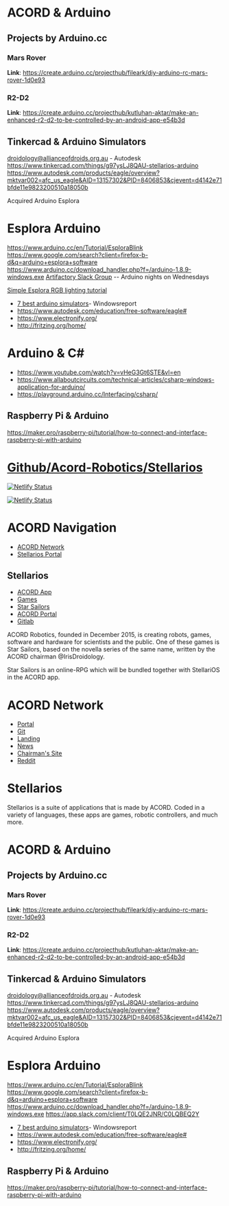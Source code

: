 # ACORD & Arduino
## Projects by Arduino.cc

### Mars Rover
__Link__: https://create.arduino.cc/projecthub/fileark/diy-arduino-rc-mars-rover-1d0e93

### R2-D2
__Link__: https://create.arduino.cc/projecthub/kutluhan-aktar/make-an-enhanced-r2-d2-to-be-controlled-by-an-android-app-e54b3d

## Tinkercad & Arduino Simulators
droidology@allianceofdroids.org.au - Autodesk
https://www.tinkercad.com/things/g97ysLJ8QAU-stellarios-arduino
https://www.autodesk.com/products/eagle/overview?mktvar002=afc_us_eagle&AID=13157302&PID=8406853&cjevent=d4142e71bfde11e9823200510a18050b

Acquired Arduino Esplora
# Esplora Arduino
https://www.arduino.cc/en/Tutorial/EsploraBlink
https://www.google.com/search?client=firefox-b-d&q=arduino+esplora+software
https://www.arduino.cc/download_handler.php?f=/arduino-1.8.9-windows.exe
[Artifactory Slack Group](https://app.slack.com/client/T0LQE2JNR/C0LQBEQ2Y) -- Arduino nights on Wednesdays

[Simple Esplora RGB lighting tutorial](https://create.arduino.cc/projecthub/Programmer25/esplora-for-beginners-working-with-the-rgb-led-f57933?ref=part&ref_id=9578&offset=5)

* [7 best arduino simulators](https://windowsreport.com/arduino-simulators/)- Windowsreport
* https://www.autodesk.com/education/free-software/eagle#
* https://www.electronify.org/
* http://fritzing.org/home/

# Arduino & C#
* https://www.youtube.com/watch?v=vHeG3Gt6STE&vl=en
* https://www.allaboutcircuits.com/technical-articles/csharp-windows-application-for-arduino/
* https://playground.arduino.cc/Interfacing/csharp/

## Raspberry Pi & Arduino
https://maker.pro/raspberry-pi/tutorial/how-to-connect-and-interface-raspberry-pi-with-arduino









# [Github/Acord-Robotics/Stellarios](http://github.com/acord-robotics/stellarios)
[![Netlify Status](https://api.netlify.com/api/v1/badges/8b98a896-d3f2-4124-9a2b-f3c8d65f1310/deploy-status)](https://app.netlify.com/sites/acordstellarios/deploys)

[![Netlify Status](https://api.netlify.com/api/v1/badges/c68f2fcd-9435-45d8-b915-3e7547585cd2/deploy-status)](https://app.netlify.com/sites/s2rd/deploys)

# ACORD Navigation
* [ACORD Network](#acord-network)
* [Stellarios Portal](#stellarios)


## Stellarios
* [ACORD App](#acord-app)
* [Games](#games)
* [Star Sailors](#star-sailors)
* [ACORD Portal](#acord-portal)
* [Gitlab](#gitlab)


ACORD Robotics, founded in December 2015, is creating robots, games, software and hardware for scientists and the public. One of these games is Star Sailors, based on the novella series of the same name, written by the ACORD chairman @IrisDroidology.

Star Sailors is an online-RPG which will be bundled together with StellariOS in the ACORD app.


# ACORD Network
* [Portal](http://allianceofdroids.org.au)
* [Git](http://acord.tech/gitlab)
* [Landing](http://acord.tech/acord)
* [News](http://acord.tech/news)
* [Chairman's Site](http://acord.tech/opus)
* [Reddit](http://acord.tech/reddit)


# Stellarios
Stellarios is a suite of applications that is made by ACORD. Coded in a variety of languages, these apps are games, robotic controllers, and much more.



# ACORD & Arduino
## Projects by Arduino.cc

### Mars Rover
__Link__: https://create.arduino.cc/projecthub/fileark/diy-arduino-rc-mars-rover-1d0e93

### R2-D2
__Link__: https://create.arduino.cc/projecthub/kutluhan-aktar/make-an-enhanced-r2-d2-to-be-controlled-by-an-android-app-e54b3d

## Tinkercad & Arduino Simulators
droidology@allianceofdroids.org.au - Autodesk
https://www.tinkercad.com/things/g97ysLJ8QAU-stellarios-arduino
https://www.autodesk.com/products/eagle/overview?mktvar002=afc_us_eagle&AID=13157302&PID=8406853&cjevent=d4142e71bfde11e9823200510a18050b

Acquired Arduino Esplora
# Esplora Arduino
https://www.arduino.cc/en/Tutorial/EsploraBlink
https://www.google.com/search?client=firefox-b-d&q=arduino+esplora+software
https://www.arduino.cc/download_handler.php?f=/arduino-1.8.9-windows.exe
https://app.slack.com/client/T0LQE2JNR/C0LQBEQ2Y

* [7 best arduino simulators](https://windowsreport.com/arduino-simulators/)- Windowsreport
* https://www.autodesk.com/education/free-software/eagle#
* https://www.electronify.org/
* http://fritzing.org/home/

## Raspberry Pi & Arduino
https://maker.pro/raspberry-pi/tutorial/how-to-connect-and-interface-raspberry-pi-with-arduino

















